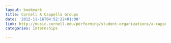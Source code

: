 ```yaml
---
layout: bookmark
title: Cornell A Cappella Groups
date: '2012-11-16T04:52:22+01:00'
link: http://music.cornell.edu/performing/student-organizations/a-cappella-groups/
categories: Internships

---
```

